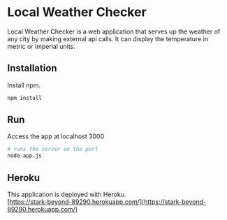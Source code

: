 # Local Weather Checker

Local Weather Checker is a web application that serves up the weather of any city by making external api calls. It can display the temperature in metric or imperial units.

## Installation

Install npm.

```bash
npm install
```

## Run
Access the app at localhost 3000
```bash
# runs the server on the port
node app.js
```

## Heroku
This application is deployed with Heroku.  
[https://stark-beyond-89290.herokuapp.com/](https://stark-beyond-89290.herokuapp.com/)
